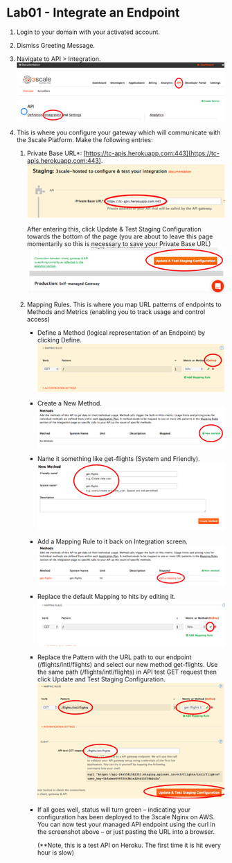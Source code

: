 # Lab01 - Integrate an Endpoint

1. Login to your domain with your activated account.
2. Dismiss Greeting Message.
3. Navigate to API &gt; Integration.![](/assets/lab01-1.png)
4. This is where you configure your gateway which will communicate with the 3scale Platform. Make the following entries:

   1. Private Base URL\*: [https://tc-apis.herokuapp.com:443](https://tc-apis.herokuapp.com:443). ![](/assets/lab01-2.png)

      After entering this, click Update & Test Staging Configuration towards the bottom of the page \(you are about to leave this page momentarily so this is necessary to save your Private Base URL\) ![](/assets/lab01-3.png)

   2. Mapping Rules. This is where you map URL patterns of endpoints to Methods and Metrics \(enabling you to track usage and control access\)

      * Define a Method \(logical representation of an Endpoint\) by clicking Define. ![](/assets/lab01-4.png)

      * Create a New Method. ![](/assets/lab01-5.png)

      * Name  it something like get-flights \(System and Friendly\). ![](/assets/lab01-6.png)

      * Add a Mapping Rule to it back on Integration screen. ![](/assets/lab01-7.png)

      * Replace the default Mapping to hits by editing it. ![](/assets/lab01-8.png)

      * Replace the Pattern with the URL path to our endpoint \(/flights/intl/flights\) and select our new method get-flights. Use the same path \(/flights/intl/flights\) in API test GET request then click Update and Test Staging Configuration. ![](/assets/lab01-9.png)

      * If all goes well, status will turn green – indicating your configuration has been deployed to the 3scale Nginx on AWS. You can now test your managed API endpoint using the curl in the screenshot above – or just pasting the URL into a browser. 

        \(\*\*Note, this is a test API on Heroku. The first time it is hit every hour is slow\)



